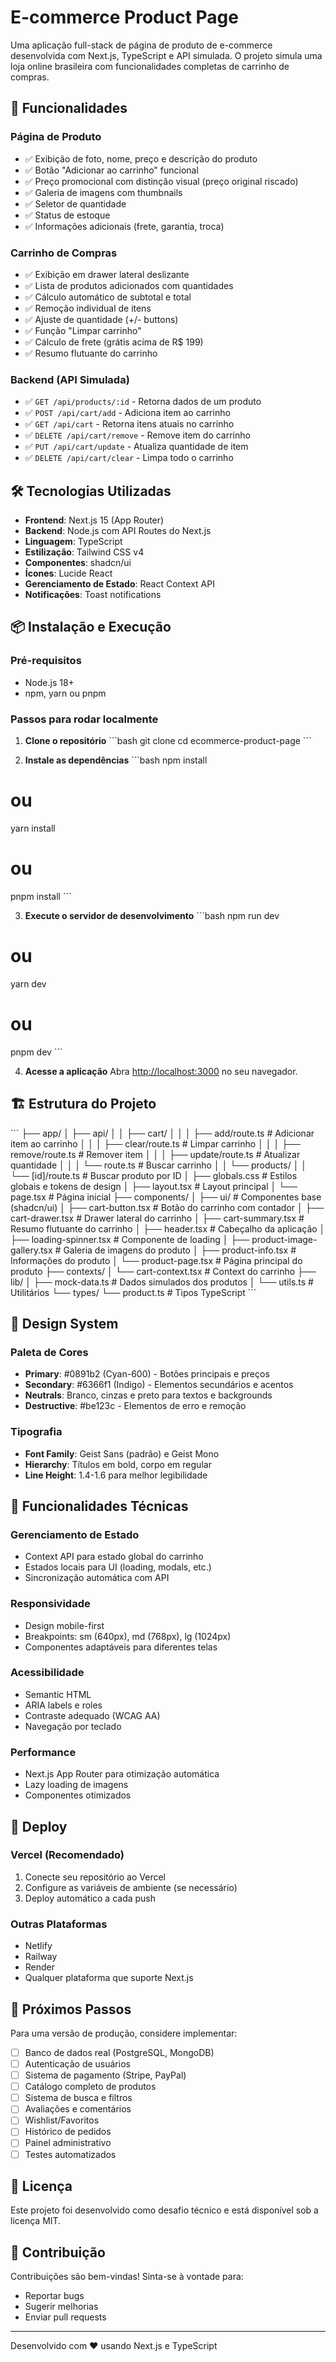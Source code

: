 # E-commerce Product Page

Uma aplicação full-stack de página de produto de e-commerce desenvolvida com Next.js, TypeScript e API simulada. O projeto simula uma loja online brasileira com funcionalidades completas de carrinho de compras.

## 🚀 Funcionalidades

### Página de Produto
- ✅ Exibição de foto, nome, preço e descrição do produto
- ✅ Botão "Adicionar ao carrinho" funcional
- ✅ Preço promocional com distinção visual (preço original riscado)
- ✅ Galeria de imagens com thumbnails
- ✅ Seletor de quantidade
- ✅ Status de estoque
- ✅ Informações adicionais (frete, garantia, troca)

### Carrinho de Compras
- ✅ Exibição em drawer lateral deslizante
- ✅ Lista de produtos adicionados com quantidades
- ✅ Cálculo automático de subtotal e total
- ✅ Remoção individual de itens
- ✅ Ajuste de quantidade (+/- buttons)
- ✅ Função "Limpar carrinho"
- ✅ Cálculo de frete (grátis acima de R$ 199)
- ✅ Resumo flutuante do carrinho

### Backend (API Simulada)
- ✅ `GET /api/products/:id` - Retorna dados de um produto
- ✅ `POST /api/cart/add` - Adiciona item ao carrinho
- ✅ `GET /api/cart` - Retorna itens atuais no carrinho
- ✅ `DELETE /api/cart/remove` - Remove item do carrinho
- ✅ `PUT /api/cart/update` - Atualiza quantidade de item
- ✅ `DELETE /api/cart/clear` - Limpa todo o carrinho

## 🛠️ Tecnologias Utilizadas

- **Frontend**: Next.js 15 (App Router)
- **Backend**: Node.js com API Routes do Next.js
- **Linguagem**: TypeScript
- **Estilização**: Tailwind CSS v4
- **Componentes**: shadcn/ui
- **Ícones**: Lucide React
- **Gerenciamento de Estado**: React Context API
- **Notificações**: Toast notifications

## 📦 Instalação e Execução

### Pré-requisitos
- Node.js 18+ 
- npm, yarn ou pnpm

### Passos para rodar localmente

1. **Clone o repositório**
\`\`\`bash
git clone <url-do-repositorio>
cd ecommerce-product-page
\`\`\`

2. **Instale as dependências**
\`\`\`bash
npm install
# ou
yarn install
# ou
pnpm install
\`\`\`

3. **Execute o servidor de desenvolvimento**
\`\`\`bash
npm run dev
# ou
yarn dev
# ou
pnpm dev
\`\`\`

4. **Acesse a aplicação**
Abra [http://localhost:3000](http://localhost:3000) no seu navegador.

## 🏗️ Estrutura do Projeto

\`\`\`
├── app/
│   ├── api/
│   │   ├── cart/
│   │   │   ├── add/route.ts      # Adicionar item ao carrinho
│   │   │   ├── clear/route.ts    # Limpar carrinho
│   │   │   ├── remove/route.ts   # Remover item
│   │   │   ├── update/route.ts   # Atualizar quantidade
│   │   │   └── route.ts          # Buscar carrinho
│   │   └── products/
│   │       └── [id]/route.ts     # Buscar produto por ID
│   ├── globals.css               # Estilos globais e tokens de design
│   ├── layout.tsx               # Layout principal
│   └── page.tsx                 # Página inicial
├── components/
│   ├── ui/                      # Componentes base (shadcn/ui)
│   ├── cart-button.tsx          # Botão do carrinho com contador
│   ├── cart-drawer.tsx          # Drawer lateral do carrinho
│   ├── cart-summary.tsx         # Resumo flutuante do carrinho
│   ├── header.tsx               # Cabeçalho da aplicação
│   ├── loading-spinner.tsx      # Componente de loading
│   ├── product-image-gallery.tsx # Galeria de imagens do produto
│   ├── product-info.tsx         # Informações do produto
│   └── product-page.tsx         # Página principal do produto
├── contexts/
│   └── cart-context.tsx         # Context do carrinho
├── lib/
│   ├── mock-data.ts            # Dados simulados dos produtos
│   └── utils.ts                # Utilitários
└── types/
    └── product.ts              # Tipos TypeScript
\`\`\`

## 🎨 Design System

### Paleta de Cores
- **Primary**: #0891b2 (Cyan-600) - Botões principais e preços
- **Secondary**: #6366f1 (Indigo) - Elementos secundários e acentos
- **Neutrals**: Branco, cinzas e preto para textos e backgrounds
- **Destructive**: #be123c - Elementos de erro e remoção

### Tipografia
- **Font Family**: Geist Sans (padrão) e Geist Mono
- **Hierarchy**: Títulos em bold, corpo em regular
- **Line Height**: 1.4-1.6 para melhor legibilidade

## 🔧 Funcionalidades Técnicas

### Gerenciamento de Estado
- Context API para estado global do carrinho
- Estados locais para UI (loading, modals, etc.)
- Sincronização automática com API

### Responsividade
- Design mobile-first
- Breakpoints: sm (640px), md (768px), lg (1024px)
- Componentes adaptáveis para diferentes telas

### Acessibilidade
- Semantic HTML
- ARIA labels e roles
- Contraste adequado (WCAG AA)
- Navegação por teclado

### Performance
- Next.js App Router para otimização automática
- Lazy loading de imagens
- Componentes otimizados

## 🚀 Deploy

### Vercel (Recomendado)
1. Conecte seu repositório ao Vercel
2. Configure as variáveis de ambiente (se necessário)
3. Deploy automático a cada push

### Outras Plataformas
- Netlify
- Railway
- Render
- Qualquer plataforma que suporte Next.js

## 🔮 Próximos Passos

Para uma versão de produção, considere implementar:

- [ ] Banco de dados real (PostgreSQL, MongoDB)
- [ ] Autenticação de usuários
- [ ] Sistema de pagamento (Stripe, PayPal)
- [ ] Catálogo completo de produtos
- [ ] Sistema de busca e filtros
- [ ] Avaliações e comentários
- [ ] Wishlist/Favoritos
- [ ] Histórico de pedidos
- [ ] Painel administrativo
- [ ] Testes automatizados

## 📝 Licença

Este projeto foi desenvolvido como desafio técnico e está disponível sob a licença MIT.

## 🤝 Contribuição

Contribuições são bem-vindas! Sinta-se à vontade para:
- Reportar bugs
- Sugerir melhorias
- Enviar pull requests

---

Desenvolvido com ❤️ usando Next.js e TypeScript

